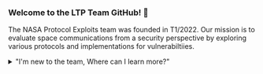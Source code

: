 ### Welcome to the LTP Team GitHub! 👋

The NASA Protocol Exploits team was founded in T1/2022. Our mission is to evaluate space communications from a security perspective by exploring various protocols and implementations for vulnerabiltiies. 

<details>

<summary>"I'm new to the team, Where can I learn more?"</summary>

<br>
  #### Firstly, Welcome to the team! We highly recommend completeing the following tasks before your first meeting!
<ul>
<li>Reading the handbook its full of all sorts of helpful information found here!</li>
<li>Taking a look at the avaiable learning resources found here!</li>
<li>Learning how to setup and use virtual enviorment found here!</li>
<li>Familiarizing yourself with the contribution guide found here!</li>
</details>
